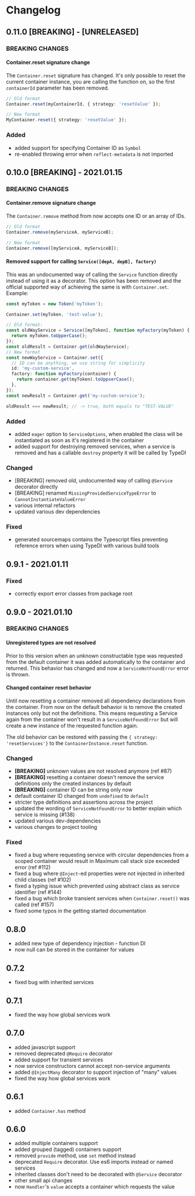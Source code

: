 # Changelog

## 0.11.0 [BREAKING] - [UNRELEASED]

### BREAKING CHANGES

#### Container.reset signature change

The `Container.reset` signature has changed. It's only possible to reset the current container instance, you are calling
the function on, so the first `containerId` parameter has been removed.

```ts
// Old format
Container.reset(myContainerId, { strategy: 'resetValue' });

// New format
MyContainer.reset({ strategy: 'resetValue' });
```

### Added

- added support for specifying Container ID as `Symbol`
- re-enabled throwing error when `reflect-metadata` is not imported

## 0.10.0 [BREAKING] - 2021.01.15

### BREAKING CHANGES

#### Container.remove signature change

The `Container.remove` method from now accepts one ID or an array of IDs.

```ts
// Old format
Container.remove(myServiceA, myServiceB);

// New format
Container.remove([myServiceA, myServiceB]);
```

#### Removed support for calling `Service([depA, depB], factory)`

This was an undocumented way of calling the `Service` function directly instead of using it as a decorator. This option
has been removed and the official supported way of achieving the same is with `Container.set`. Example:

```ts
const myToken = new Token('myToken');

Container.set(myToken, 'test-value');

// Old format:
const oldWayService = Service([myToken], function myFactory(myToken) {
  return myToken.toUpperCase();
});
const oldResult = Container.get(oldWayService);
// New format
const newWayService = Container.set({
  // ID can be anything, we use string for simplicity
  id: 'my-custom-service',
  factory: function myFactory(container) {
    return container.get(myToken).toUppserCase();
  },
});
const newResult = Container.get('my-custom-service');

oldResult === newResult; // -> true, both equals to "TEST-VALUE"
```

### Added

- added `eager` option to `ServiceOptions`, when enabled the class will be instantiated as soon as it's registered in the container
- added support for destroying removed services, when a service is removed and has a callable `destroy` property it will be called by TypeDI

### Changed

- [BREAKING] removed old, undocumented way of calling `@Service` decorator directly
- [BREAKING] renamed `MissingProvidedServiceTypeError` to `CannotInstantiateValueError`
- various internal refactors
- updated various dev dependencies

### Fixed

- generated sourcemaps contains the Typescript files preventing reference errors when using TypeDI with various build tools

## 0.9.1 - 2021.01.11

### Fixed

- correctly export error classes from package root

## 0.9.0 - 2021.01.10

### BREAKING CHANGES

#### Unregistered types are not resolved

Prior to this version when an unknown constructable type was requested from the default container it was added automatically
to the container and returned. This behavior has changed and now a `ServiceNotFoundError` error is thrown.

#### Changed container reset behavior

Until now resetting a container removed all dependency declarations from the container. From now on the default behavior
is to remove the created instances only but not the definitions. This means requesting a Service again from the container
won't result in a `ServiceNotFoundError` but will create a new instance of the requested function again.

The old behavior can be restored with passing the `{ strategy: 'resetServices'}` to the `ContainerInstance.reset` function.

### Changed

- **[BREAKING]** unknown values are not resolved anymore (ref #87)
- **[BREAKING]** resetting a container doesn't remove the service definitions only the created instances by default
- **[BREAKING]** container ID can be string only now
- default container ID changed from `undefined` to `default`
- stricter type definitions and assertions across the project
- updated the wording of `ServiceNotFoundError` to better explain which service is missing (#138)
- updated various dev-dependencies
- various changes to project tooling

### Fixed

- fixed a bug where requesting service with circular dependencies from a scoped container would result in Maximum call stack size exceeded error (ref #112)
- fixed a bug where `@Inject`-ed properties were not injected in inherited child classes (ref #102)
- fixed a typing issue which prevented using abstract class as service identifier (ref #144)
- fixed a bug which broke transient services when `Container.reset()` was called (ref #157)
- fixed some typos in the getting started documentation

## 0.8.0

- added new type of dependency injection - function DI
- now null can be stored in the container for values

## 0.7.2

- fixed bug with inherited services

## 0.7.1

- fixed the way how global services work

## 0.7.0

- added javascript support
- removed deprecated `@Require` decorator
- added support for transient services
- now service constructors cannot accept non-service arguments
- added `@InjectMany` decorator to support injection of "many" values
- fixed the way how global services work

## 0.6.1

- added `Container.has` method

## 0.6.0

- added multiple containers support
- added grouped (tagged) containers support
- removed `provide` method, use `set` method instead
- deprecated `Require` decorator. Use es6 imports instead or named services
- inherited classes don't need to be decorated with `@Service` decorator
- other small api changes
- now `Handler`'s `value` accepts a container which requests the value
